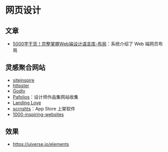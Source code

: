 # 网页设计

## 文章

- [5000字干货！完整掌握Web端设计语言库-布局](https://mp.weixin.qq.com/s?__biz=MzI5Nzc3MzkyNw==&mid=2247492500&idx=1&sn=32f24ada46b06be4dcd39b5b5b49ea60&chksm=ecad5d9cdbdad48a85da171e7fe85914846b89c8c559e644d206c94216726516fcccb6f1f2f3#rd)：系统介绍了 Web 端网页布局

## 灵感聚合网站

- [siteinspire](https://www.siteinspire.com)
- [httpster](https://httpster.net)
- [Godly](https://godly.website)
- [Pafolios](https://pafolios.com/)：设计师作品集网站收集
- [Landing Love](https://www.landing.love/)
- [scrnshts](https://scrnshts.club)：App Store 上架软件
- [1000-inspiring-websites](https://supercreative.design/1000-inspiring-websites)

## 效果

- https://uiverse.io/elements
